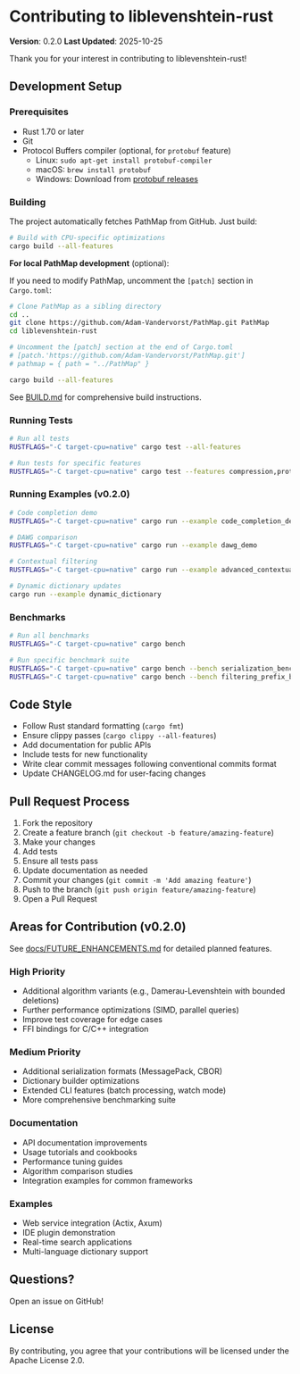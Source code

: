 # Contributing to liblevenshtein-rust

**Version**: 0.2.0
**Last Updated**: 2025-10-25

Thank you for your interest in contributing to liblevenshtein-rust!

## Development Setup

### Prerequisites

- Rust 1.70 or later
- Git
- Protocol Buffers compiler (optional, for `protobuf` feature)
  - Linux: `sudo apt-get install protobuf-compiler`
  - macOS: `brew install protobuf`
  - Windows: Download from [protobuf releases](https://github.com/protocolbuffers/protobuf/releases)

### Building

The project automatically fetches PathMap from GitHub. Just build:

```bash
# Build with CPU-specific optimizations
cargo build --all-features
```

**For local PathMap development** (optional):

If you need to modify PathMap, uncomment the `[patch]` section in `Cargo.toml`:

```bash
# Clone PathMap as a sibling directory
cd ..
git clone https://github.com/Adam-Vandervorst/PathMap.git PathMap
cd liblevenshtein-rust

# Uncomment the [patch] section at the end of Cargo.toml
# [patch.'https://github.com/Adam-Vandervorst/PathMap.git']
# pathmap = { path = "../PathMap" }

cargo build --all-features
```

See [BUILD.md](BUILD.md) for comprehensive build instructions.

### Running Tests

```bash
# Run all tests
RUSTFLAGS="-C target-cpu=native" cargo test --all-features

# Run tests for specific features
RUSTFLAGS="-C target-cpu=native" cargo test --features compression,protobuf
```

### Running Examples (v0.2.0)

```bash
# Code completion demo
RUSTFLAGS="-C target-cpu=native" cargo run --example code_completion_demo

# DAWG comparison
RUSTFLAGS="-C target-cpu=native" cargo run --example dawg_demo

# Contextual filtering
RUSTFLAGS="-C target-cpu=native" cargo run --example advanced_contextual_filtering

# Dynamic dictionary updates
cargo run --example dynamic_dictionary
```

### Benchmarks

```bash
# Run all benchmarks
RUSTFLAGS="-C target-cpu=native" cargo bench

# Run specific benchmark suite
RUSTFLAGS="-C target-cpu=native" cargo bench --bench serialization_benchmarks --features compression,protobuf
RUSTFLAGS="-C target-cpu=native" cargo bench --bench filtering_prefix_benchmarks
```

## Code Style

- Follow Rust standard formatting (`cargo fmt`)
- Ensure clippy passes (`cargo clippy --all-features`)
- Add documentation for public APIs
- Include tests for new functionality
- Write clear commit messages following conventional commits format
- Update CHANGELOG.md for user-facing changes

## Pull Request Process

1. Fork the repository
2. Create a feature branch (`git checkout -b feature/amazing-feature`)
3. Make your changes
4. Add tests
5. Ensure all tests pass
6. Update documentation as needed
7. Commit your changes (`git commit -m 'Add amazing feature'`)
8. Push to the branch (`git push origin feature/amazing-feature`)
9. Open a Pull Request

## Areas for Contribution (v0.2.0)

See [docs/FUTURE_ENHANCEMENTS.md](docs/FUTURE_ENHANCEMENTS.md) for detailed planned features.

### High Priority

- Additional algorithm variants (e.g., Damerau-Levenshtein with bounded deletions)
- Further performance optimizations (SIMD, parallel queries)
- Improve test coverage for edge cases
- FFI bindings for C/C++ integration

### Medium Priority

- Additional serialization formats (MessagePack, CBOR)
- Dictionary builder optimizations
- Extended CLI features (batch processing, watch mode)
- More comprehensive benchmarking suite

### Documentation

- API documentation improvements
- Usage tutorials and cookbooks
- Performance tuning guides
- Algorithm comparison studies
- Integration examples for common frameworks

### Examples

- Web service integration (Actix, Axum)
- IDE plugin demonstration
- Real-time search applications
- Multi-language dictionary support

## Questions?

Open an issue on GitHub!

## License

By contributing, you agree that your contributions will be licensed under the Apache License 2.0.
